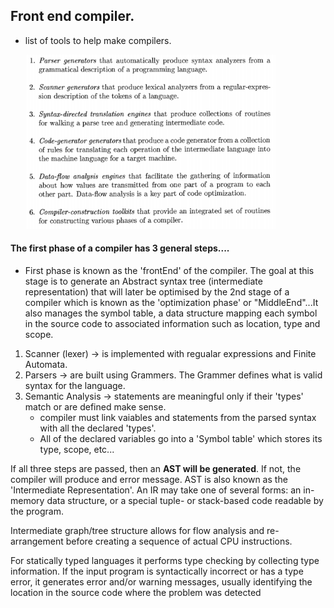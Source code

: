 ## Front end compiler.

- list of tools to help make compilers.

  <img src="../images/tools-list.png" alt="drawing" width="400"/>

#### The first phase of a compiler has 3 general steps....

- First phase is known as the 'frontEnd' of the compiler. The goal at this stage is to generate an Abstract syntax tree (intermediate representation) that will later be optimised by the 2nd stage of a compiler which is known as the 'optimization phase' or "MiddleEnd"...It also manages the symbol table, a data structure mapping each symbol in the source code to associated information such as location, type and scope.

1. Scanner (lexer) -> is implemented with regualar expressions and Finite Automata.
2. Parsers -> are built using Grammers. The Grammer defines what is valid syntax for the language.
3. Semantic Analysis -> statements are meaningful only if their 'types' match or are defined make sense.
   - compiler must link vaiables and statements from the parsed syntax with all the declared 'types'.
   - All of the declared variables go into a 'Symbol table' which stores its type, scope, etc...

If all three steps are passed, then an **AST will be generated**. If not, the compiler will produce and error message.
AST is also known as the 'Intermediate Representation'. An IR may take one of several forms: an in-memory data structure, or a special tuple- or stack-based code readable by the program.

Intermediate graph/tree structure allows for flow analysis and re-arrangement before creating a sequence of actual CPU instructions.

For statically typed languages it performs type checking by collecting type information. If the input program is syntactically incorrect or has a type error, it generates error and/or warning messages, usually identifying the location in the source code where the problem was detected
